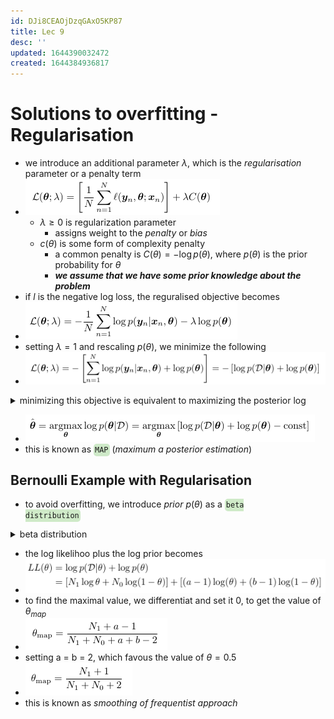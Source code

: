 ```yaml
---
id: DJi8CEAOjDzqGAxO5KP87
title: Lec 9
desc: ''
updated: 1644390032472
created: 1644384936817
---
```


# Solutions to overfitting - Regularisation

- we introduce an additional parameter $\lambda$, which is the *regularisation* parameter or a penalty term
- ![](/assets/images/2022-02-09-11-33-47.png)
  - $\lambda \geq 0$ is regularization parameter
    - assigns weight to the *penalty* or *bias*
  - $c(\theta)$ is some form of complexity penalty
    - a common penalty is $C(\theta) = -\log p(\theta)$, where $p(\theta)$ is the prior probability for $\theta$
    - **_we assume that we have some prior knowledge about the problem_**
- if $l$ is the negative log loss, the reguralised objective becomes
- ![](/assets/images/2022-02-09-11-43-41.png)
- setting $\lambda=1$ and rescaling $p(\theta)$, we minimize the following
- ![](/assets/images/2022-02-09-11-45-16.png)

<details>
<summary>minimizing this objective is equivalent to maximizing the posterior log</summary>

- in *MLE*, we do not consider any prior knowledge and we tweak $\theta$ to optimize - $P(D | \theta)$
- the prior knowledge about the parameter can be expresses as - $P(\theta)$
- to incorporate this prior knowledge, we find the posterior porbability $P(\theta | D)$
  - using the bayes theorem, $P(\theta | D) = \frac{P(D | \theta)P(\theta)}{P(D)}$
  - applying the log, we can get the equation described in the next step

</details>

- ![](/assets/images/2022-02-09-11-51-24.png)
- this is known as <code style="background-color: #43b02a40; padding:3px 2px; border-radius: 5px">MAP</code> (*maximum a posterior estimation*)

## Bernoulli Example with Regularisation

- to avoid overfitting, we introduce *prior* $p(\theta)$ as a <code style="background-color: #43b02a40; padding:3px 2px; border-radius: 5px">beta distribution</code>

<details>
<summary>beta distribution</summary>

- ![](/assets/images/2022-02-09-12-03-48.png)
- based on the values of a and b, we get different plots for the beta distribution
- for a, b > 1, we get a dsitribution similar to the purple one, which discourages extreme values of theta like 0 or 1

</details>

- the log likelihoo plus the log prior becomes
- ![](/assets/images/2022-02-09-12-09-02.png)
- to find the maximal value, we differentiat and set it 0, to get the value of $\theta_{map}$
- ![](/assets/images/2022-02-09-12-11-12.png)
- setting a = b = 2, which favous the value of $\theta = 0.5$
- ![](/assets/images/2022-02-09-12-11-57.png)
- this is known as *smoothing of frequentist approach*